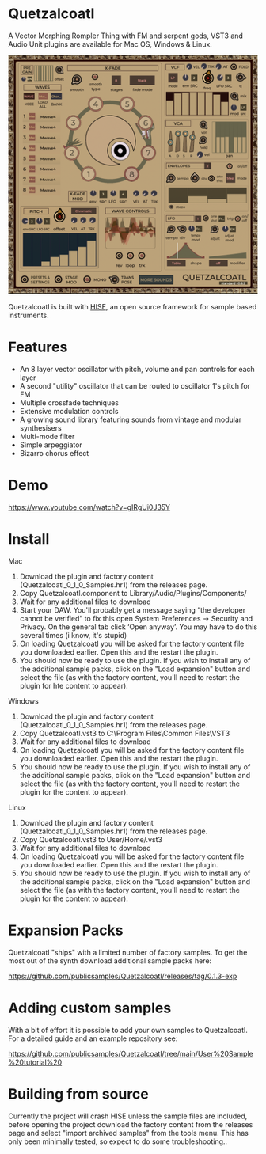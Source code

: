 # Quetzalcoatl

A Vector Morphing Rompler Thing with FM and serpent gods, VST3 and Audio Unit plugins are available for Mac OS, Windows & Linux. 

![Quetzalcoatl](https://raw.githubusercontent.com/publicsamples/Quetzalcoatl/main/Quetzalcoatl.png)

Quetzalcoatl is built with [HISE](http://hise.audio), an open source framework for sample based instruments. 

# Features 

- An 8 layer vector oscillator with pitch, volume and pan controls for each layer
- A second "utility" oscillator that can be routed to oscillator 1's pitch for FM
- Multiple crossfade techniques
- Extensive modulation controls 
- A growing sound library featuring sounds from vintage and modular synthesisers 
- Multi-mode filter 
- Simple arpeggiator
- Bizarro chorus effect


# Demo

https://www.youtube.com/watch?v=gIRgUi0J35Y

# Install

Mac

1. Download the plugin and factory content (Quetzalcoatl_0_1_0_Samples.hr1) from the releases page.
2. Copy Quetzalcoatl.component to Library/Audio/Plugins/Components/
3. Wait for any additional files to download
4. Start your DAW. You'll probably get a message saying “the developer cannot be verified” to fix this open System Preferences → Security and Privacy. On the general tab click ‘Open anyway’. You may have to do this several times (i know, it's stupid)
5. On loading Quetzalcoatl you will be asked for the factory content file you downloaded earlier. Open this and the restart the plugin.
6. You should now be ready to use the plugin. If you wish to install any of the additional sample packs, click on the "Load expansion" button and select the file (as with the factory content, you'll need to restart the plugin for hte content to appear).


Windows

1. Download the plugin and factory content (Quetzalcoatl_0_1_0_Samples.hr1) from the releases page.
2. Copy Quetzalcoatl.vst3 to C:\Program Files\Common Files\VST3
3. Wait for any additional files to download
4. On loading Quetzalcoatl you will be asked for the factory content file you downloaded earlier. Open this and the restart the plugin.
5. You should now be ready to use the plugin. If you wish to install any of the additional sample packs, click on the "Load expansion" button and select the file (as with the factory content, you'll need to restart the plugin for the content to appear).

Linux

1. Download the plugin and factory content (Quetzalcoatl_0_1_0_Samples.hr1) from the releases page.
2. Copy Quetzalcoatl.vst3 to User/Home/.vst3
3. Wait for any additional files to download
4. On loading Quetzalcoatl you will be asked for the factory content file you downloaded earlier. Open this and the restart the plugin.
5. You should now be ready to use the plugin. If you wish to install any of the additional sample packs, click on the "Load expansion" button and select the file (as with the factory content, you'll need to restart the plugin for the content to appear).


# Expansion Packs

Quetzalcoatl "ships" with a limited number of factory samples. To get the most out of the synth download additional sample packs here:

https://github.com/publicsamples/Quetzalcoatl/releases/tag/0.1.3-exp

# Adding custom samples

With a bit of effort it is possible to add your own samples to Quetzalcoatl. For a detailed guide and an example repository see:
  
https://github.com/publicsamples/Quetzalcoatl/tree/main/User%20Sample%20tutorial%20

# Building from source

Currently the project will crash HISE unless the sample files are included, before opening the project download the factory content from the releases page and select "import archived samples" from the tools menu. This has only been minimally tested, so expect to do some troubleshooting..

